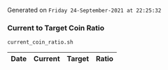 Generated on `Friday 24-September-2021 at 22:25:32`

### Current to Target Coin Ratio
`current_coin_ratio.sh`

Date|Current|Target|Ratio
---|---|---|---
